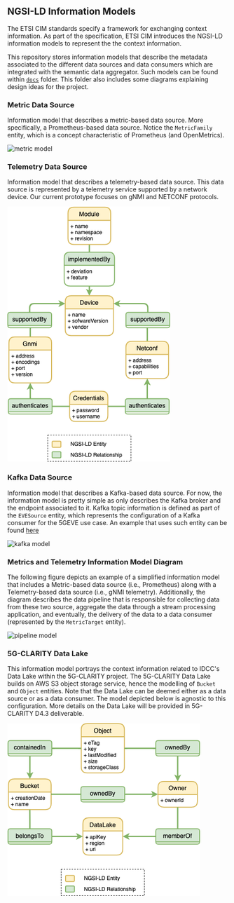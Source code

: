 ## NGSI-LD Information Models

The ETSI CIM standards specify a framework for exchanging context information. As part of the specification, ETSI CIM introduces the NGSI-LD information models to represent the the context information.

This repository stores information models that describe the metadata associated to the different data sources and data consumers which are integrated with the semantic data aggregator. Such models can be found within [`docs`](docs) folder. This folder also includes some diagrams explaining design ideas for the project.

### Metric Data Source

Information model that describes a metric-based data source. More specifically, a Prometheus-based data source. Notice the `MetricFamily` entity, which is a concept characteristic of Prometheus (and OpenMetrics).

![metric model](docs/information-models/data-sources/metrics/metrics-model-datasource.png)

### Telemetry Data Source

Information model that describes a telemetry-based data source. This data source is represented by a telemetry service supported by a network device. Our current prototype focuses on gNMI and NETCONF protocols.

![telemetry model](telemetry/telemetry-model.png)

### Kafka Data Source

Information model that describes a Kafka-based data source. For now, the information model is pretty simple as only describes the Kafka broker and the endpoint associated to it. Kafka topic information is defined as part of the `EVESource` entity, which represents the configuration of a Kafka consumer for the 5GEVE use case. An example that uses such entity can be found [here](docs/information-models/data-sources/kafka/kafka-model-EVESource.png)

![kafka model](docs/information-models/data-sources/kafka/kafka-model-datasource.png)

###  Metrics and Telemetry Information Model Diagram

The following figure depicts an example of a simplified information model that includes a Metric-based data source (i.e., Prometheus) along with a Telemetry-based data source (i.e., gNMI telemetry). Additionally, the diagram describes the data pipeline that is responsible for collecting data from these two source, aggregate the data through a stream processing application, and eventually, the delivery of the data to a data consumer (represented by the `MetricTarget` entity).

![pipeline model](docs/pipelines-models-metric+telemetry.png)

### 5G-CLARITY Data Lake

This information model portrays the context information related to IDCC's Data Lake within the 5G-CLARITY project. The 5G-CLARITY Data Lake builds on AWS S3 object storage service, hence the modelling of `Bucket` and `Object` entities. Note that the Data Lake can be deemed either as a data source or as a data consumer. The model depicted below is agnostic to this configuration. More details on the Data Lake will be provided in 5G-CLARITY D4.3 deliverable.

![data-lake](clarity-data-lake/clarity-data-lake-model.png)
